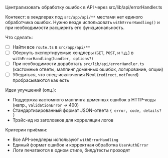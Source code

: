 Централизовать обработку ошибок в API через src/lib/api/errorHandler.ts

Контекст: в хендлерах под `src/app/api/**` местами нет единого обработчика ошибок. Нужно везде использовать `withErrorHandling()` и при необходимости расширить его функциональность.

Что сделать:
- [ ] Найти все `route.ts` в `src/app/api/**`
- [ ] Обернуть экспортируемые хендлеры (`GET`, `POST`, и т.д.) в `withErrorHandling(handler, options?)`
- [ ] При необходимости доработать `src/lib/api/errorHandler.ts` (кастомные ответы, маппинг доменных ошибок, логирование, опции)
- [ ] Убедиться, что спец-исключения Next (`redirect`, `notFound`) пробрасываются как есть

Идеи улучшений (опц.):
- Поддержка кастомного маппинга доменных ошибок в HTTP-коды (напр., `ValidationError` → 400)
- Стандартизированный формат JSON-ответа `{ error, code, details? }`
- Трэйс-ид из заголовков для корреляции логов

Критерии приёмки:
- Все API-хендлеры используют `withErrorHandling`
- Единый формат ошибок и корректная обработка `UserAuthError`
- Логи печатаются в одном стиле, билд/тесты проходят


